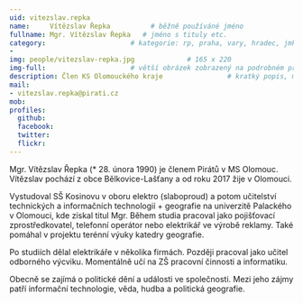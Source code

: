```yaml
---
uid: vitezslav.repka
name:     Vítězslav Řepka          # běžně používáné jméno
fullname: Mgr. Vítězslav Řepka   # jméno s tituly etc.
category:                     # kategorie: rp, praha, vary, hradec, jmk, senat
- 
img: people/vitezslav-repka.jpg             # 165 x 220
img-full:                     # větší obrázek zobrazený na podrobném profilu
description: Člen KS Olomouckého kraje                # kratký popis, max 160 znaků
mail:
- vitezslav.repka@pirati.cz
mob:         
profiles:
  github:
  facebook:       
  twitter:        
  flickr:       
---
```

Mgr. Vítězslav Řepka (* 28. února 1990) je členem Pirátů v MS Olomouc. Vítězslav pochází z obce Bělkovice-Lašťany a od roku 2017 žije v Olomouci.

Vystudoval SŠ Kosinovu v oboru elektro (slaboproud) a potom učitelství technických a informačních technologií + geografie na univerzitě Palackého v Olomouci, kde získal titul Mgr. Během studia pracoval jako pojišťovací zprostředkovatel, telefonní operátor nebo elektrikář ve výrobě reklamy. Také pomáhal v projektu terénní výuky katedry geografie.

Po studiích dělal elektrikáře v několika firmách. Později pracoval jako učitel odborného výcviku. Momentálně učí na ZŠ pracovní činnosti a informatiku.

Obecně se zajímá o politické dění a události ve společnosti. Mezi jeho zájmy patří informační technologie, věda, hudba a politická geografie.